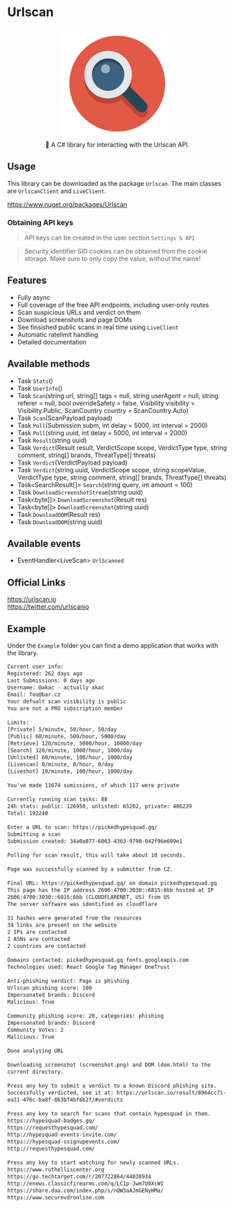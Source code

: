# Urlscan

<div align="center">
  <img width="256" height="256" src="https://raw.githubusercontent.com/actually-akac/Urlscan/master/Urlscan/icon.png">
</div>

<div align="center">
  🔎 A C# library for interacting with the Urlscan API.
</div>

## Usage
This library can be downloaded as the package `Urlscan`. The main classes are `UrlscanClient` and `LiveClient`.  

https://www.nuget.org/packages/Urlscan

### Obtaining API keys
> API keys can be created in the user section `Settings & API`

> Security identifier SID cookies can be obtained from the cookie storage. Make sure to only copy the value, without the name! 

## Features
- Fully async
- Full coverage of the free API endpoints, including user-only routes
- Scan suspicious URLs and verdict on them
- Download screenshots and page DOMs
- See finsished public scans in real time using `LiveClient`
- Automatic ratelimit handling
- Detailed documentation

## Available methods
- Task<Stats> `Stats`()
- Task<User> `UserInfo`()
- Task<Submission> `Scan`(string url, string[] tags = null, string userAgent = null, string referer = null, bool overrideSafety = false, Visibility visibility = Visibility.Public, ScanCountry country = ScanCountry.Auto)
- Task<Submission> `Scan`(ScanPayload payload)
- Task<Result> `Poll`(Submission subm, int delay = 5000, int interval = 2000)
- Task<Result> `Poll`(string uuid, int delay = 5000, int interval = 2000)
- Task<Result> `Result`(string uuid)
- Task `Verdict`(Result result, VerdictScope scope, VerdictType type, string comment, string[] brands, ThreatType[] threats)
- Task `Verdict`(VerdictPayload payload)
- Task `Verdict`(string uuid, VerdictScope scope, string scopeValue, VerdictType type, string comment, string[] brands, ThreatType[] threats)
- Task<SearchResult[]> `Search`(string query, int amount = 100)
- Task<Stream> `DownloadScreenshotStream`(string uuid)
- Task<byte[]> `DownloadScreenshot`(Result res)
- Task<byte[]> `DownloadScreenshot`(string uuid)
- Task<string> `DownloadDOM`(Result res)
- Task<string> `DownloadDOM`(string uuid)

## Available events
- EventHandler\<LiveScan> `UrlScanned`

## Official Links
https://urlscan.io</br>
https://twitter.com/urlscanio

## Example
Under the `Example` folder you can find a demo application that works with the library.
```
Current user info:
Registered: 262 days ago
Last Submissions: 0 days ago
Username: @akac - actually akac
Email: foo@bar.cz
Your defualt scan visibility is public
You are not a PRO subscription member

Limits:
[Private] 5/minute, 50/hour, 50/day
[Public] 60/minute, 500/hour, 5000/day
[Retrieve] 120/minute, 5000/hour, 10000/day
[Search] 120/minute, 1000/hour, 1000/day
[Unlisted] 60/minute, 100/hour, 1000/day
[Livescan] 0/minute, 0/hour, 0/day
[Liveshot] 10/minute, 100/hour, 1000/day

You've made 11674 sumissions, of which 117 were private

Currently running scan tasks: 88
24h stats: public: 126950, unlisted: 65202, private: 486239
Total: 192240

Enter a URL to scan: https://pickedhypesquad.gq/
Submitting a scan
Submission created: 34a0a877-6063-4363-9790-042f96e609e1

Polling for scan result, this will take about 10 seconds.

Page was successfully scanned by a submitter from CZ.

Final URL: https://pickedhypesquad.gq/ on domain pickedhypesquad.gq
This page has the IP address 2606:4700:3030::6815:6bb hosted at IP 2606:4700:3030::6815:6bb (CLOUDFLARENET, US) from US
The server software was identified as cloudflare

31 hashes were generated from the resources
34 links are present on the website
2 IPs are contacted
2 ASNs are contacted
2 countries are contacted

Domains contacted: pickedhypesquad.gq fonts.googleapis.com
Technologies used: React Google Tag Manager OneTrust

Anti-phishing verdict: Page is phishing
Urlscan phishing score: 100
Impersonated brands: Discord
Malicious: True

Community phishing score: 20, categories: phishing
Impersonated brands: Discord
Community Votes: 2
Malicious: True

Done analysing URL

Downloading screenshot (screenshot.png) and DOM (dom.html) to the current directory.

Press any key to submit a verdict to a known Discord phishing site.
Successfully verdicted, see it at: https://urlscan.io/result/8964cc71-ea31-476c-ba8f-863bf4bf6b2f/#verdicts

Press any key to search for scans that contain hypesquad in them.
https://hypesquad-badges.gq/
https://requesthypesquad.com/
http://hypesquad-events-invite.com/
https://hypesquad-ssignupevents.com/
http://requesthypesquad.com/

Press any key to start watching for newly scanned URLs.
https://www.ruthelliscenter.org
https://go.techtarget.com/r/207722864/44038934
http://enews.classicfirearms.com/q/LC1p-Jwm7U0XcWI
https://share.daa.com/index.php/s/nQW3aAJmGENyHMa/
https://www.securevdronline.com
```